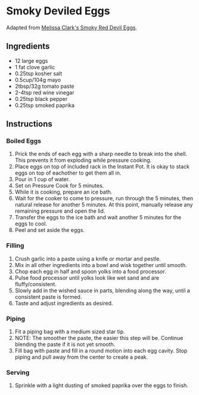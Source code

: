 # Smoky Deviled Eggs

Adapted from [Melissa Clark's Smoky Red Devil Eggs](https://cooking.nytimes.com/recipes/1012607-smoky-red-devil-eggs).

## Ingredients
+ 12 large eggs
+ 1 fat clove garlic
+ 0.25tsp kosher salt
+ 0.5cup/104g mayo
+ 2tbsp/32g tomato paste
+ 2-4tsp red wine vinegar
+ 0.25tsp black pepper
+ 0.25tsp smoked paprika

## Instructions

### Boiled Eggs
1. Prick the ends of each egg with a sharp needle to break into the shell. This prevents it from exploding while pressure cooking.
2. Place eggs on top of included rack in the Instant Pot. It is okay to stack eggs on top of eachother to get them all in.
3. Pour in 1 cup of water.
4. Set on Pressure Cook for 5 minutes.
5. While it is cooking, prepare an ice bath.
6. Wait for the cooker to come to pressure, run through the 5 minutes, then natural release for another 5 minutes. At this point, manually release any remaining pressure and open the lid.
7. Transfer the eggs to the ice bath and wait another 5 minutes for the eggs to cool.
8. Peel and set aside the eggs.

### Filling
1. Crush garlic into a paste using a knife or mortar and pestle.
2. Mix in all other ingredients into a bowl and wisk together until smooth.
3. Chop each egg in half and spoon yolks into a food processor.
4. Pulse food processor until yolks look like wet sand and are fluffy/consistent.
5. Slowly add in the wished sauce in parts, blending along the way, until a consistent paste is formed.
6. Taste and adjust ingredients as desired.

### Piping
1. Fit a piping bag with a medium sized star tip.
2. NOTE: The smoother the paste, the easier this step will be. Continue blending the paste if it is not yet smooth.
3. Fill bag with paste and fill in a round motion into each egg cavity. Stop piping and pull away from the center to create a peak.

### Serving
1. Sprinkle with a light dusting of smoked paprika over the eggs to finish.
